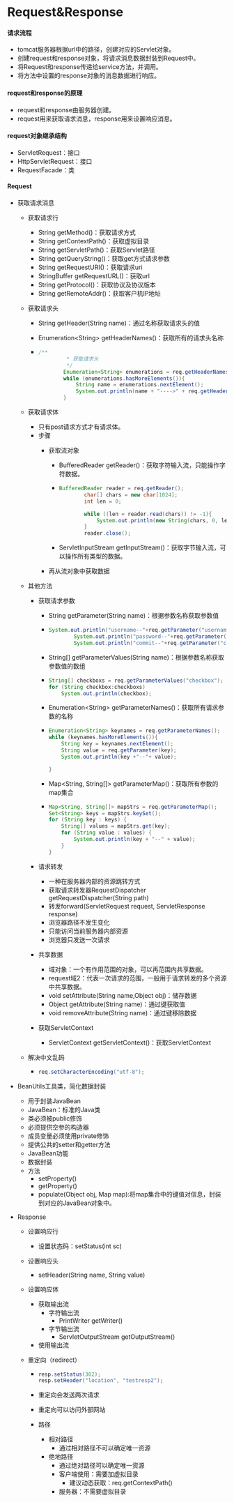 # Request&Response

#### 请求流程

- tomcat服务器根据url中的路径，创建对应的Servlet对象。
- 创建request和response对象，将请求消息数据封装到Request中。
- 将Request和response传递给service方法，并调用。
- 将方法中设置的response对象的消息数据进行响应。
#### request和response的原理
  - request和response由服务器创建。
  - request用来获取请求消息，response用来设置响应消息。

#### request对象继承结构
- ServletRequest：接口
- HttpServletRequest：接口
- RequestFacade：类

#### Request
- 获取请求消息
   - 获取请求行
     - String getMethod()：获取请求方式
     - String getContextPath()：获取虚拟目录
     - String getServletPath()：获取Servlet路径
     - String getQueryString()：获取get方式请求参数
     - String getRequestURI()：获取请求uri
     - StringBuffer getRequestURL()：获取url
     - String getProtocol()：获取协议及协议版本
     - String getRemoteAddr()：获取客户机IP地址
     
   - 获取请求头
   
     - String getHeader(String name)：通过名称获取请求头的值
   
     - Enumeration\<String\> getHeaderNames()：获取所有的请求头名称
   
     - ```java
       /**
                * 获取请求头
                */
               Enumeration<String> enumerations = req.getHeaderNames();
               while (enumerations.hasMoreElements()){
                   String name = enumerations.nextElement();
                   System.out.println(name + "---->" + req.getHeader(name));
               }
       ```
   
   - 获取请求体
   
     - 只有post请求方式才有请求体。
     - 步骤
       - 获取流对象
         - BufferedReader getReader()：获取字符输入流，只能操作字符数据。
         
         - ```java
           BufferedReader reader = req.getReader();
                   char[] chars = new char[1024];
                   int len = 0;
           
                   while ((len = reader.read(chars)) != -1){
                       System.out.println(new String(chars, 0, len));
                   }
                   reader.close();
           ```
         
         - ServletInputStream getInputStream()：获取字节输入流，可以操作所有类型的数据。
         
       - 再从流对象中获取数据
     
   - 其他方法
   
     - 获取请求参数
   
       - String getParameter(String name)：根据参数名称获取参数值
   
       - ```java
         System.out.println("username--"+req.getParameter("username"));
                 System.out.println("password--"+req.getParameter("password"));
                 System.out.println("commit--"+req.getParameter("commit"));
         ```
   
       - String[] getParameterValues(String name)：根据参数名称获取参数值的数组
   
       - ```java
         String[] checkboxs = req.getParameterValues("checkbox");
         for (String checkbox:checkboxs)
             System.out.println(checkbox);
         ```
   
       - Enumeration\<String\> getParameterNames()：获取所有请求参数的名称
   
       - ```java
         Enumeration<String> keynames = req.getParameterNames();
         while (keynames.hasMoreElements()){
             String key = keynames.nextElement();
             String value = req.getParameter(key);
             System.out.println(key +"--"+ value);
         
         }
         ```
   
       - Map<String, String[]> getParameterMap()：获取所有参数的map集合
   
       - ```java
         Map<String, String[]> mapStrs = req.getParameterMap();
         Set<String> keys = mapStrs.keySet();
         for (String key : keys) {
             String[] values = mapStrs.get(key);
             for (String value : values) {
                 System.out.println(key + "--" + value);
             }
         }
         ```
   
     - 请求转发
   
       - 一种在服务器内部的资源跳转方式
       - 获取请求转发器RequestDispatcher getRequestDispatcher(String path)
       - 转发forward(ServletRequest request, ServletResponse response)
       - 浏览器路径不发生变化
       - 只能访问当前服务器内部资源
       - 浏览器只发送一次请求
   
     - 共享数据
   
       - 域对象：一个有作用范围的对象，可以再范围内共享数据。
       - request域2：代表一次请求的范围，一般用于请求转发的多个资源中共享数据。
       - void setAttribute(String name,Object obj)：储存数据
       - Object getAttribute(String name)：通过键获取值
       - void removeAttribute(String name)：通过键移除数据
   
     - 获取ServletContext
   
       - ServletContext getServletContext()：获取ServletContext
   
   - 解决中文乱码
   
     - ```java
       req.setCharacterEncoding("utf-8");
       ```

- BeanUtils工具类，简化数据封装

  - 用于封装JavaBean
  - JavaBean：标准的Java类
  - 类必须被public修饰
  - 必须提供空参的构造器
  - 成员变量必须使用private修饰
  - 提供公共的setter和getter方法
  - JavaBean功能
  - 数据封装
  - 方法
    - setProperty()
    - getProperty()
    - populate(Object obj, Map map):将map集合中的键值对信息，封装到对应的JavaBean对象中。

- Response

  - 设置响应行

    - 设置状态码：setStatus(int sc)

  - 设置响应头

    - setHeader(String name, String value)

  - 设置响应体

    - 获取输出流
      - 字符输出流
        - PrintWriter getWriter()
      - 字节输出流
        - ServletOutputStream getOutputStream()
    - 使用输出流

  - 重定向（redirect）

    - ```java
      resp.setStatus(302);
      resp.setHeader("location", "testresp2");
      ```

    - 重定向会发送两次请求

    - 重定向可以访问外部网站

    - 路径

      - 相对路径
        - 通过相对路径不可以确定唯一资源
      - 绝地路径
        - 通过绝对路径可以确定唯一资源
        - 客户端使用：需要加虚拟目录
          - 建议动态获取：req.getContextPath()
        - 服务器：不需要虚拟目录